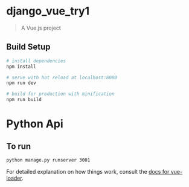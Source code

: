# django_vue_try1

> A Vue.js project

## Build Setup

``` bash
# install dependencies
npm install

# serve with hot reload at localhost:8080
npm run dev

# build for production with minification
npm run build
```

# Python Api

## To run

``` bash
python manage.py runserver 3001
```

For detailed explanation on how things work, consult the [docs for vue-loader](http://vuejs.github.io/vue-loader).
